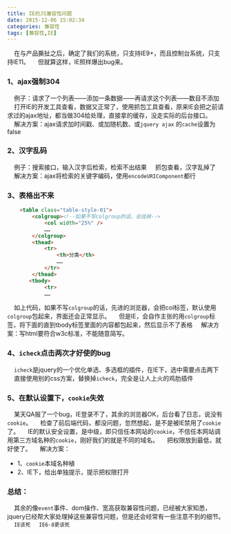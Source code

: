 ```yaml
---
title: IE的JS兼容性问题
date: 2015-12-06 15:02:34
categories: 兼容性
tags: [兼容性,IE]
---
```


&nbsp;&nbsp;&nbsp;&nbsp;在与产品撕扯之后，确定了我们的系统，只支持IE9+，而且控制台系统，只支持IE11。
&nbsp;&nbsp;&nbsp;&nbsp;但就算这样，IE照样爆出bug来。

### 1、ajax强制304
&nbsp;&nbsp;&nbsp;&nbsp;例子：请求了一个列表——添加一条数据——再请求这个列表——数目不添加
&nbsp;&nbsp;&nbsp;&nbsp;打开IE的开发工具查看，数据又正常了，使用抓包工具查看，原来IE会把之前请求过的ajax地址，都当做304给处理，直接拿的缓存，没走实际的后台接口。
&nbsp;&nbsp;&nbsp;&nbsp;解决方案：ajax请求加时间戳、或加随机数、或`jquery ajax` 的`cache`设置为false
<!--more-->

### 2、汉字乱码
&nbsp;&nbsp;&nbsp;&nbsp;例子：搜索接口，输入汉字后检索，检索不出结果
&nbsp;&nbsp;&nbsp;&nbsp;抓包查看，汉字乱掉了
&nbsp;&nbsp;&nbsp;&nbsp;解决方案：ajax将检索的关键字编码，使用`encodeURIComponent`都行

### 3、表格出不来
``` html
    <table class="table-style-01">
    	<colgroup><!--如果不写colgroup的话，会挂掉-->
	        <col width="25%" />
	        ……
	    </colgroup>
        <thead>
            <tr>
                <th>分类</th>
                ……
            </tr>
        </thead>
       <tbody>
            <tr>
            ……
```
&nbsp;&nbsp;&nbsp;&nbsp;如上代码，如果不写`colgroup`的话，先进的浏览器，会把col标签，默认使用`colgroup`包起来，界面还会正常显示。
&nbsp;&nbsp;&nbsp;&nbsp;但是IE，会自作主张的用`colgroup`标签，将下面的直到tbody标签里面的内容都包起来，然后显示不了表格
&nbsp;&nbsp;&nbsp;&nbsp;解决方案：写html要符合w3c标准，不能随意简写。

### 4、`icheck`点击两次才好使的bug
&nbsp;&nbsp;&nbsp;&nbsp;`icheck`是jquery的一个优化单选、多选框的插件，在IE下，选中需要点击两下
&nbsp;&nbsp;&nbsp;&nbsp;直接使用别的css方案，替换掉`icheck`，完全是让人上火的鸡肋插件

### 5、在默认设置下，`cookie`失效
&nbsp;&nbsp;&nbsp;&nbsp;某天QA报了一个bug，IE登录不了，其余的浏览器OK，后台看了日志，说没有`cookie`。
&nbsp;&nbsp;&nbsp;&nbsp;检查了前后端代码，都没问题，忽然想起，是不是被IE禁用了`cookie`了。
&nbsp;&nbsp;&nbsp;&nbsp;IE的默认安全设置，是中级，即只信任本网站的`cookie`，不信任本网站调用第三方域名种的`cookie`，刚好我们的就是不同的域名。
&nbsp;&nbsp;&nbsp;&nbsp;把权限放到最低，就好使了。
&nbsp;&nbsp;&nbsp;&nbsp;解决方案：
* 1、`cookie`本域名种植
* 2、IE下，给出单独提示，提示把权限打开

### 总结：
&nbsp;&nbsp;&nbsp;&nbsp;其余的像`event`事件、dom操作、宽高获取兼容性问题，已经被大家知悉，jquery已经帮大家处理掉这些兼容性问题，但是还会经常有一些注意不到的细节。
&nbsp;&nbsp;&nbsp;&nbsp;`IE该死`
&nbsp;&nbsp;&nbsp;&nbsp;`IE6-8更该死`

